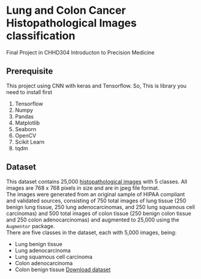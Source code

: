 # Lung and Colon Cancer Histopathological Images classification
 Final Project in CHHD304 Introducton to Precision Medicine

## Prerequisite
This project using CNN with keras and Tensorflow. So, This is library you need to install first
1. Tensorflow
2. Numpy
3. Pandas
4. Matplotlib
5. Seaborn
6. OpenCV
7. Scikit Learn
8. tqdm

## Dataset
This dataset contains 25,000 [histopathological images](https://en.wikipedia.org/wiki/Histopathology) with 5 classes. All images are 768 x 768 pixels in size and are in jpeg file format.  
The images were generated from an original sample of HIPAA compliant and validated sources, consisting of 750 total images of lung tissue (250 benign lung tissue, 250 lung adenocarcinomas, and 250 lung squamous cell carcinomas) and 500 total images of colon tissue (250 benign colon tissue and 250 colon adenocarcinomas) and augmented to 25,000 using the `Augmentor` package.  
There are five classes in the dataset, each with 5,000 images, being:
- Lung benign tissue
-   Lung adenocarcinoma
-   Lung squamous cell carcinoma
-   Colon adenocarcinoma
-   Colon benign tissue
[Download dataset ](https://academictorrents.com/details/7a638ed187a6180fd6e464b3666a6ea0499af4af)

